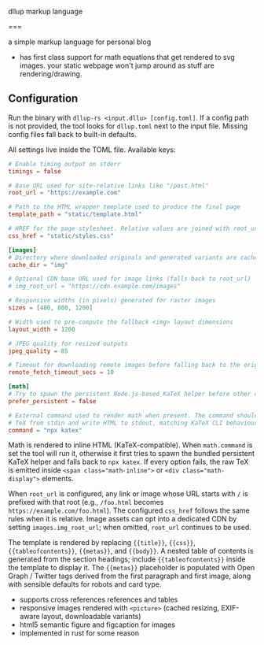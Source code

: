 dllup markup language

===

a simple markup language for personal blog

* has first class support for math equations that get rendered to svg images. your static webpage won't jump around as stuff are rendering/drawing.

## Configuration

Run the binary with `dllup-rs <input.dllu> [config.toml]`. If a config path is not provided, the tool looks for `dllup.toml` next to the input file. Missing config files fall back to built-in defaults.

All settings live inside the TOML file. Available keys:

```toml
# Enable timing output on stderr
timings = false

# Base URL used for site-relative links like "/post.html"
root_url = "https://example.com"

# Path to the HTML wrapper template used to produce the final page
template_path = "static/template.html"

# HREF for the page stylesheet. Relative values are joined with root_url.
css_href = "static/styles.css"

[images]
# Directory where downloaded originals and generated variants are cached
cache_dir = "img"

# Optional CDN base URL used for image links (falls back to root_url)
# img_root_url = "https://cdn.example.com/images"

# Responsive widths (in pixels) generated for raster images
sizes = [480, 800, 1200]

# Width used to pre-compute the fallback <img> layout dimensions
layout_width = 1200

# JPEG quality for resized outputs
jpeg_quality = 85

# Timeout for downloading remote images before falling back to the original URL
remote_fetch_timeout_secs = 10

[math]
# Try to spawn the persistent Node.js-based KaTeX helper before other options
prefer_persistent = false

# External command used to render math when present. The command should read
# TeX from stdin and write HTML to stdout, matching KaTeX CLI behaviour.
command = "npx katex"
```

Math is rendered to inline HTML (KaTeX-compatible). When `math.command` is set the tool will run it, otherwise it first tries to spawn the bundled persistent KaTeX helper and falls back to `npx katex`. If every option fails, the raw TeX is emitted inside `<span class="math-inline">` or `<div class="math-display">` elements.

When `root_url` is configured, any link or image whose URL starts with `/` is prefixed with that root (e.g., `/foo.html` becomes `https://example.com/foo.html`). The configured `css_href` follows the same rules when it is relative. Image assets can opt into a dedicated CDN by setting `images.img_root_url`; when omitted, `root_url` continues to be used.

The template is rendered by replacing `{{title}}`, `{{css}}`, `{{tableofcontents}}`, `{{metas}}`, and `{{body}}`. A nested table of contents is generated from the section headings; include `{{tableofcontents}}` inside the template to display it. The `{{metas}}` placeholder is populated with Open Graph / Twitter tags derived from the first paragraph and first image, along with sensible defaults for robots and card type.
* supports cross references references and tables
* responsive images rendered with `<picture>` (cached resizing, EXIF-aware layout, downloadable variants)
* html5 semantic figure and figcaption for images
* implemented in rust for some reason
